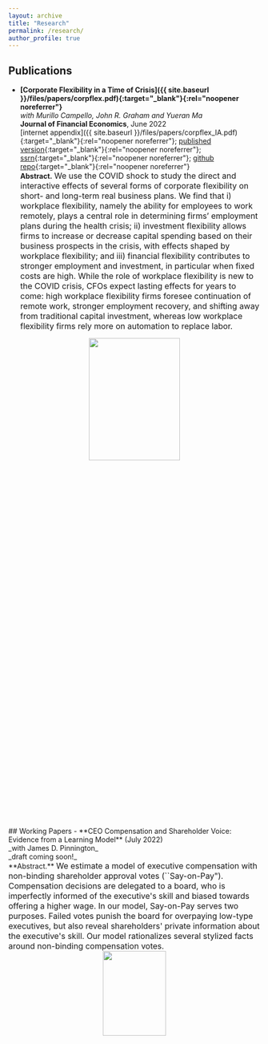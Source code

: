 ```yaml
---
layout: archive
title: "Research"
permalink: /research/
author_profile: true
---
```

## Publications
- **[Corporate Flexibility in a Time of Crisis]({{ site.baseurl }}/files/papers/corpflex.pdf){:target="_blank"}{:rel="noopener noreferrer"}**<br/>
_with Murillo Campello, John R. Graham and Yueran Ma_<br/>
**Journal of Financial Economics**, June 2022<br/>
[internet appendix]({{ site.baseurl }}/files/papers/corpflex_IA.pdf){:target="_blank"}{:rel="noopener noreferrer"}; [published version](https://www.sciencedirect.com/science/article/pii/S0304405X22000630){:target="_blank"}{:rel="noopener noreferrer"}; [ssrn](https://papers.ssrn.com/sol3/papers.cfm?abstract_id=3778789){:target="_blank"}{:rel="noopener noreferrer"}; [github repo](https://github.com/jwb4335/corporate_flexibility){:target="_blank"}{:rel="noopener noreferrer"}<br/>
**Abstract.**  <font size = 3> We use the COVID shock to study the direct and interactive effects of several forms of corporate flexibility on short- and long-term real business plans. We find that i) workplace flexibility, namely the ability for employees to work remotely, plays a central role in determining firms’ employment plans during the health crisis; ii) investment flexibility allows firms to increase or decrease capital spending based on their business prospects in the crisis, with effects shaped by workplace flexibility; and iii) financial flexibility contributes to stronger employment and investment, in particular when fixed costs are high.  While the role of workplace flexibility is new to the COVID crisis, CFOs expect lasting effects for years to come:  high workplace flexibility firms foresee continuation of remote work, stronger employment recovery, and shifting away from traditional capital investment, whereas low workplace flexibility firms rely more on automation to replace labor.</font><br/>
<div style="text-align: center">
<img src="{{ site.baseurl }}/files/figures/corp_flex.png" width  = "60%" height = "25%"/>
</div>
## Working Papers
- **CEO Compensation and Shareholder Voice: Evidence from a Learning Model** (July 2022)<br/>
_with James D. Pinnington_<br/>
_draft coming soon!_<br/>
**Abstract.** <font size = 3> We estimate a model of executive compensation with non-binding shareholder approval votes (``Say-on-Pay"). Compensation decisions are delegated to a board, who is imperfectly informed of the executive's skill and biased towards offering a higher wage. In our model, Say-on-Pay serves two purposes. Failed votes punish the board for overpaying low-type executives, but also reveal shareholders' private information about the executive's skill. Our model rationalizes several stylized facts around non-binding compensation votes.</font>
<div style="text-align: center">
<img src="{{ site.baseurl }}/files/figures/wages_failure_s_strategy.png" width  = "50%" height = "20.83%"/>
</div>
